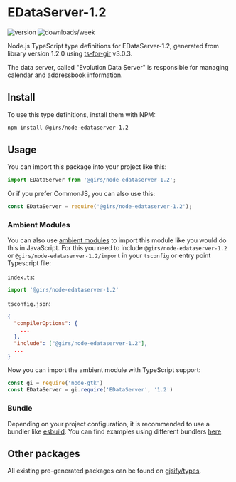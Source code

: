 
# EDataServer-1.2

![version](https://img.shields.io/npm/v/@girs/node-edataserver-1.2)
![downloads/week](https://img.shields.io/npm/dw/@girs/node-edataserver-1.2)


Node.js TypeScript type definitions for EDataServer-1.2, generated from library version 1.2.0 using [ts-for-gir](https://github.com/gjsify/ts-for-gir) v3.0.3.

The data server, called "Evolution Data Server" is responsible for managing calendar and addressbook information.

## Install

To use this type definitions, install them with NPM:
```bash
npm install @girs/node-edataserver-1.2
```

## Usage

You can import this package into your project like this:
```ts
import EDataServer from '@girs/node-edataserver-1.2';
```

Or if you prefer CommonJS, you can also use this:
```ts
const EDataServer = require('@girs/node-edataserver-1.2');
```

### Ambient Modules

You can also use [ambient modules](https://github.com/gjsify/ts-for-gir/tree/main/packages/cli#ambient-modules) to import this module like you would do this in JavaScript.
For this you need to include `@girs/node-edataserver-1.2` or `@girs/node-edataserver-1.2/import` in your `tsconfig` or entry point Typescript file:

`index.ts`:
```ts
import '@girs/node-edataserver-1.2'
```

`tsconfig.json`:
```json
{
  "compilerOptions": {
    ...
  },
  "include": ["@girs/node-edataserver-1.2"],
  ...
}
```

Now you can import the ambient module with TypeScript support: 

```ts
const gi = require('node-gtk')
const EDataServer = gi.require('EDataServer', '1.2')
```


### Bundle

Depending on your project configuration, it is recommended to use a bundler like [esbuild](https://esbuild.github.io/). You can find examples using different bundlers [here](https://github.com/gjsify/ts-for-gir/tree/main/examples).

## Other packages

All existing pre-generated packages can be found on [gjsify/types](https://github.com/gjsify/types).

